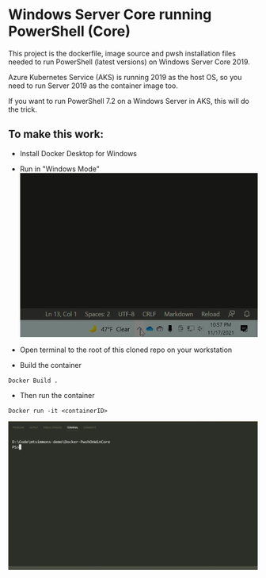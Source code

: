 # Windows Server Core running PowerShell (Core)

This project is the dockerfile, image source and pwsh installation files needed to run PowerShell (latest versions) on Windows Server Core 2019.

Azure Kubernetes Service (AKS) is running 2019 as the host OS, so you need to run Server 2019 as the container image too.

If you want to run PowerShell 7.2 on a Windows Server in AKS, this will do the trick.

## To make this work: 

- Install Docker Desktop for Windows
- Run in "Windows Mode"
  ![Switch to Windows Mode](/gif/SwitchToWindowsContainers.GIF)
- Open terminal to the root of this cloned repo on your workstation

- Build the container 
```
Docker Build .
```


- Then run the container
```
Docker run -it <containerID>
```
  ![Build and Run Image](/gif/BuildAndRunImage.GIF)
